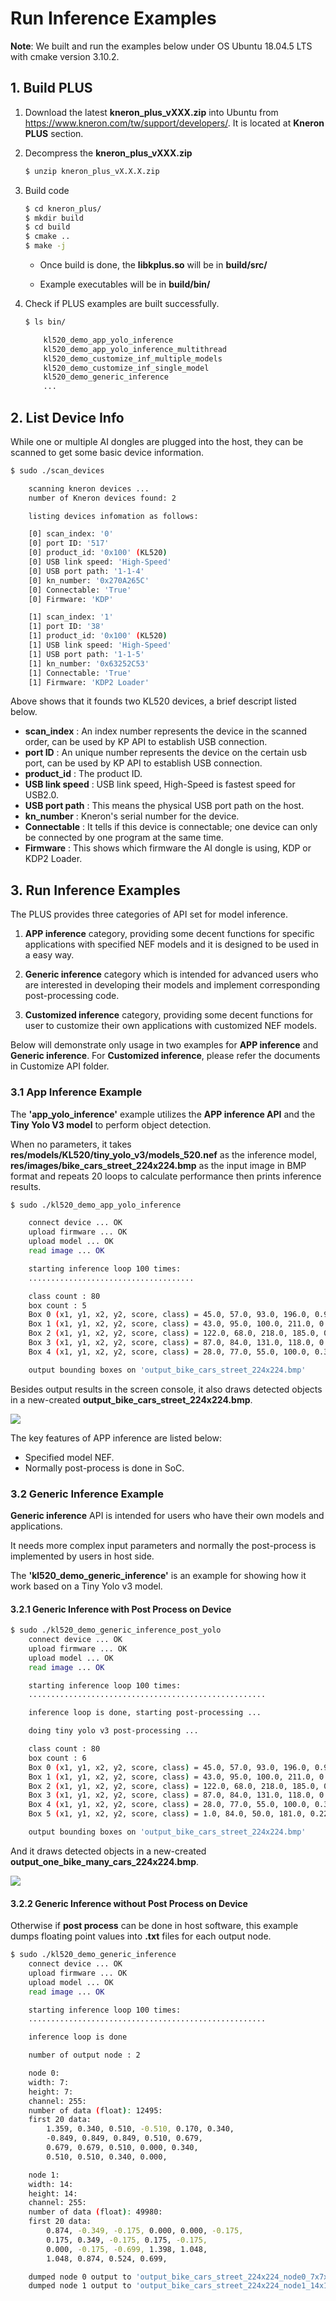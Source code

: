 # Run Inference Examples

**Note**: We built and run the examples below under OS Ubuntu 18.04.5 LTS with cmake version 3.10.2.

## 1. Build PLUS

1. Download the latest **kneron_plus_vXXX.zip** into Ubuntu from <https://www.kneron.com/tw/support/developers/>. It is located at **Kneron PLUS** section.

2. Decompress the **kneron_plus_vXXX.zip**

    ```bash
    $ unzip kneron_plus_vX.X.X.zip
    ```

3. Build code

    ```bash
    $ cd kneron_plus/
    $ mkdir build
    $ cd build
    $ cmake ..
    $ make -j
    ```

    - Once build is done, the **libkplus.so** will be in **build/src/**

    - Example executables will be in **build/bin/**

4. Check if PLUS examples are built successfully.

    ```bash
    $ ls bin/

        kl520_demo_app_yolo_inference
        kl520_demo_app_yolo_inference_multithread
        kl520_demo_customize_inf_multiple_models
        kl520_demo_customize_inf_single_model
        kl520_demo_generic_inference
        ...
    ```

## 2. List Device Info

While one or multiple AI dongles are plugged into the host, they can be scanned to get some basic device information.

```bash
$ sudo ./scan_devices

    scanning kneron devices ...
    number of Kneron devices found: 2

    listing devices infomation as follows:

    [0] scan_index: '0'
    [0] port ID: '517'
    [0] product_id: '0x100' (KL520)
    [0] USB link speed: 'High-Speed'
    [0] USB port path: '1-1-4'
    [0] kn_number: '0x270A265C'
    [0] Connectable: 'True'
    [0] Firmware: 'KDP'

    [1] scan_index: '1'
    [1] port ID: '38'
    [1] product_id: '0x100' (KL520)
    [1] USB link speed: 'High-Speed'
    [1] USB port path: '1-1-5'
    [1] kn_number: '0x63252C53'
    [1] Connectable: 'True'
    [1] Firmware: 'KDP2 Loader'

```

Above shows that it founds two KL520 devices, a brief descript listed below.

- **scan_index** : An index number represents the device in the scanned order, can be used by KP API to establish USB connection.
- **port ID** : An unique number represents the device on the certain usb port, can be used by KP API to establish USB connection.
- **product_id** : The product ID.
- **USB link speed** : USB link speed, High-Speed is fastest speed for USB2.0.
- **USB port path** : This means the physical USB port path on the host.
- **kn_number** : Kneron's serial number for the device.
- **Connectable** : It tells if this device is connectable; one device can only be connected by one program at the same time.
- **Firmware** : This shows which firmware the AI dongle is using, KDP or KDP2 Loader.

## 3. Run Inference Examples

The PLUS provides three categories of API set for model inference.

1. **APP inference** category, providing some decent functions for specific applications with specified NEF models and it is designed to be used in a easy way.

2. **Generic inference** category which is intended for advanced users who are interested in developing their models and implement corresponding post-processing code.

3. **Customized inference** category, providing some decent functions for user to customize their own applications with customized NEF models.

Below will demonstrate only usage in two examples for **APP inference** and **Generic inference**. For **Customized inference**, please refer the documents in Customize API folder.

### 3.1 App Inference Example

The **'app_yolo_inference'** example utilizes the **APP inference API** and the **Tiny Yolo V3 model** to perform object detection.

When no parameters, it takes **res/models/KL520/tiny_yolo_v3/models_520.nef** as the inference model, **res/images/bike_cars_street_224x224.bmp** as the input image in BMP format and repeats 20 loops to calculate performance then prints inference results.

```bash
$ sudo ./kl520_demo_app_yolo_inference

    connect device ... OK
    upload firmware ... OK
    upload model ... OK
    read image ... OK

    starting inference loop 100 times:
    .....................................

    class count : 80
    box count : 5
    Box 0 (x1, y1, x2, y2, score, class) = 45.0, 57.0, 93.0, 196.0, 0.965018, 0
    Box 1 (x1, y1, x2, y2, score, class) = 43.0, 95.0, 100.0, 211.0, 0.465116, 1
    Box 2 (x1, y1, x2, y2, score, class) = 122.0, 68.0, 218.0, 185.0, 0.997959, 2
    Box 3 (x1, y1, x2, y2, score, class) = 87.0, 84.0, 131.0, 118.0, 0.499075, 2
    Box 4 (x1, y1, x2, y2, score, class) = 28.0, 77.0, 55.0, 100.0, 0.367952, 2

    output bounding boxes on 'output_bike_cars_street_224x224.bmp'

```

Besides output results in the screen console, it also draws detected objects in a new-created **output_bike_cars_street_224x224.bmp**.

![](../imgs/ex_kdp2_tiny_yolo_v3.bmp)

The key features of APP inference are listed below:

- Specified model NEF.
- Normally post-process is done in SoC.

### 3.2 Generic Inference Example

**Generic inference** API is intended for users who have their own models and applications.

It needs more complex input parameters and normally the post-process is implemented by users in host side.


The **'kl520_demo_generic_inference'** is an example for showing how it work based on a Tiny Yolo v3 model.

#### 3.2.1 Generic Inference with Post Process on Device

```bash
$ sudo ./kl520_demo_generic_inference_post_yolo
    connect device ... OK
    upload firmware ... OK
    upload model ... OK
    read image ... OK

    starting inference loop 100 times:
    .....................................................

    inference loop is done, starting post-processing ...

    doing tiny yolo v3 post-processing ...

    class count : 80
    box count : 6
    Box 0 (x1, y1, x2, y2, score, class) = 45.0, 57.0, 93.0, 196.0, 0.965018, 0
    Box 1 (x1, y1, x2, y2, score, class) = 43.0, 95.0, 100.0, 211.0, 0.465116, 1
    Box 2 (x1, y1, x2, y2, score, class) = 122.0, 68.0, 218.0, 185.0, 0.997959, 2
    Box 3 (x1, y1, x2, y2, score, class) = 87.0, 84.0, 131.0, 118.0, 0.499075, 2
    Box 4 (x1, y1, x2, y2, score, class) = 28.0, 77.0, 55.0, 100.0, 0.367952, 2
    Box 5 (x1, y1, x2, y2, score, class) = 1.0, 84.0, 50.0, 181.0, 0.229727, 2

    output bounding boxes on 'output_bike_cars_street_224x224.bmp'

```

And it draws detected objects in a new-created **output_one_bike_many_cars_224x224.bmp**.

![](../imgs/ex_kdp2_generic_inference_raw.bmp)


#### 3.2.2 Generic Inference without Post Process on Device

Otherwise if **post process** can be done in host software, this example dumps floating point values into **.txt** files for each output node.

```bash
$ sudo ./kl520_demo_generic_inference
    connect device ... OK
    upload firmware ... OK
    upload model ... OK
    read image ... OK

    starting inference loop 100 times:
    .....................................................

    inference loop is done

    number of output node : 2

    node 0:
    width: 7:
    height: 7:
    channel: 255:
    number of data (float): 12495:
    first 20 data:
        1.359, 0.340, 0.510, -0.510, 0.170, 0.340,
        -0.849, 0.849, 0.849, 0.510, 0.679,
        0.679, 0.679, 0.510, 0.000, 0.340,
        0.510, 0.510, 0.340, 0.000,

    node 1:
    width: 14:
    height: 14:
    channel: 255:
    number of data (float): 49980:
    first 20 data:
        0.874, -0.349, -0.175, 0.000, 0.000, -0.175,
        0.175, 0.349, -0.175, 0.175, -0.175,
        0.000, -0.175, -0.699, 1.398, 1.048,
        1.048, 0.874, 0.524, 0.699,

    dumped node 0 output to 'output_bike_cars_street_224x224_node0_7x7x255.txt'
    dumped node 1 output to 'output_bike_cars_street_224x224_node1_14x14x255.txt'

```
